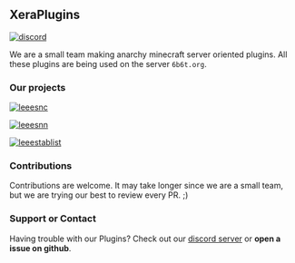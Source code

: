 ## XeraPlugins
[![discord](https://discord.com/api/guilds/683053832694923319/embed.png)](https://discord.gg/WWm35Tc)

We are a small team making anarchy minecraft server oriented plugins. All these plugins are being used on the server `6b6t.org`.

### Our projects

[![leeesnc](https://github-readme-stats.vercel.app/api/pin/?username=xeraplugins&repo=leeesnc)](https://github.com/XeraPlugins/LeeesNC)
                         
[![leeesnn](https://github-readme-stats.vercel.app/api/pin/?username=xeraplugins&repo=leeesnn)](https://github.com/XeraPlugins/LeeesNN)

[![leeestablist](https://github-readme-stats.vercel.app/api/pin/?username=xeraplugins&repo=leeestablist)](https://github.com/XeraPlugins/LeeesTablist)

### Contributions

Contributions are welcome. It may take longer since we are a small team, but we are trying our best to review every PR. ;)

### Support or Contact

Having trouble with our Plugins? Check out our [discord server](https://discord.gg/WWm35Tc) or **open a issue on github**.
